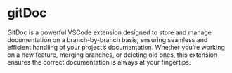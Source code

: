 # gitDoc
GitDoc is a powerful VSCode extension designed to store and manage documentation on a branch-by-branch basis, ensuring seamless and efficient handling of your project’s documentation. Whether you’re working on a new feature, merging branches, or deleting old ones, this extension ensures the correct documentation is always at your fingertips.
